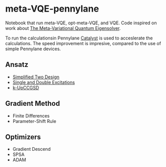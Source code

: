 # meta-VQE-pennylane

Notebook that run meta-VQE, opt-meta-VQE, and VQE. Code inspired on work about [The Meta-Variational Quantum Eigensolver](https://arxiv.org/pdf/2009.13545.pdf).

To run the calculationsin Pennylane [Catalyst](https://docs.pennylane.ai/projects/catalyst/en/latest/index.html) is used to acceslerate the calculations. The speed improvement is impresive, compared to the use of simple Pennylane devices.

## Ansatz

* [Simplified Two Design](https://docs.pennylane.ai/en/stable/code/api/pennylane.SimplifiedTwoDesign.html)
* [Single and Double Excitations](https://docs.pennylane.ai/en/stable/code/api/pennylane.AllSinglesDoubles.html)
* [k-UpCCGSD](https://docs.pennylane.ai/en/stable/code/api/pennylane.kUpCCGSD.html)

## Gradient Method

* Finite Differences
* Parameter-Shift Rule

## Optimizers

* Gradient Descend
* SPSA
* ADAM


